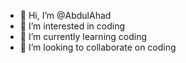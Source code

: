 - 👋 Hi, I’m @AbdulAhad
- 👀 I’m interested in coding
- 🌱 I’m currently learning coding
- 💞️ I’m looking to collaborate on coding

<!---
AbdulAhadTrader/AbdulAhadTrader is a ✨ special ✨ repository because its `README.md` (this file) appears on your GitHub profile.
You can click the Preview link to take a look at your changes.
--->
